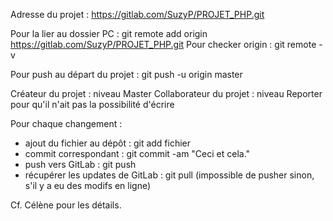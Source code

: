 Adresse du projet : https://gitlab.com/SuzyP/PROJET_PHP.git

Pour la lier au dossier PC : git remote add origin https://gitlab.com/SuzyP/PROJET_PHP.git
Pour checker origin : git remote -v

Pour push au départ du projet : git push -u origin master

Créateur du projet : niveau Master
Collaborateur du projet : niveau Reporter pour qu'il n'ait pas la possibilité d'écrire

Pour chaque changement :
- ajout du fichier au dépôt : git add fichier
- commit correspondant : git commit -am "Ceci et cela."
- push vers GitLab : git push
- récupérer les updates de GitLab : git pull (impossible de pusher sinon, s'il y a eu des modifs en ligne)

Cf. Célène pour les détails.